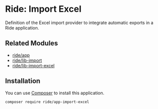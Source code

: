 # Ride: Import Excel

Definition of the Excel import provider to integrate automatic exports in a Ride application.

## Related Modules 

- [ride/app](https://github.com/all-ride/ride-app)
- [ride/lib-import](https://github.com/all-ride/ride-lib-import)
- [ride/lib-import-excel](https://github.com/all-ride/ride-lib-import-excel)

## Installation

You can use [Composer](http://getcomposer.org) to install this application.

```
composer require ride/app-import-excel
```

